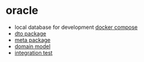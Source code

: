 # oracle

- local database for development [docker compose](./docker-compose.yml)
- [dto package](./src/main/java/sk/r3n/example/dal/domain)
- [meta package](./src/main/java/sk/r3n/example/dal/domain/r3n)
- [domain model](./src/main/resources/db/changelog/db.changelog-master.sql)
- [integration test](./src/test/java/sk/r3n/example/api/controller/HotelControllerIT.java)
